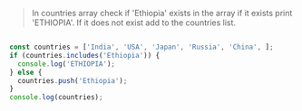 >In countries array check if 'Ethiopia' exists in the array if it exists print 'ETHIOPIA'. If it does not exist add to the countries list.

```js

const countries = ['India', 'USA', 'Japan', 'Russia', 'China', ];
if (countries.includes('Ethiopia')) {
  console.log('ETHIOPIA');
} else {
  countries.push('Ethiopia');
}
console.log(countries);

```